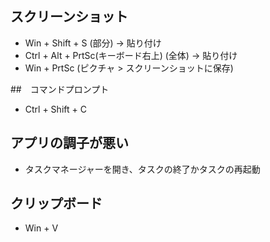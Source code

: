## スクリーンショット
- Win + Shift + S (部分) -> 貼り付け
- Ctrl + Alt + PrtSc(キーボード右上) (全体) -> 貼り付け
- Win + PrtSc (ピクチャ > スクリーンショットに保存)

##　コマンドプロンプト
- Ctrl + Shift + C

## アプリの調子が悪い
- タスクマネージャーを開き、タスクの終了かタスクの再起動

## クリップボード
- Win + V

